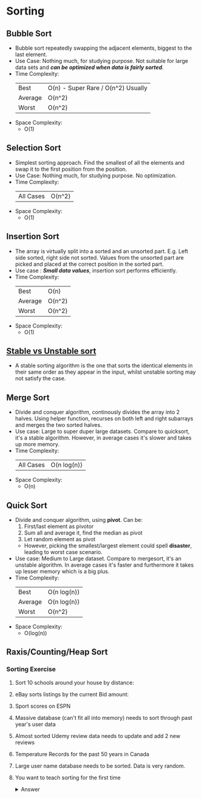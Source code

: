 # Sorting

## Bubble Sort
- Bubble sort repeatedly swapping the adjacent elements, biggest to the last element.
- Use Case: Nothing much, for studying purpose. Not suitable for large data sets and ***can be optimized when data is fairly sorted***.
- Time Complexity:
    <table>
        <tbody>
            <tr>
                <td>Best</td>
                <td>O(n) - Super Rare / O(n^2) Usually</td>
            </tr>
            <tr>
                <td>Average</td>
                <td>O(n^2)</td>
            </tr>
            <tr>
                <td>Worst</td>
                <td>O(n^2)</td>
            </tr>
        </tbody>
    </table>
- Space Complexity:
    - O(1)
## Selection Sort

- Simplest sorting approach. Find the smallest of all the elements and swap it to the first position from the position.
- Use Case: Nothing much, for studying purpose. No optimization.
- Time Complexity:
    <table>
        <tbody>
            <tr>
                <td>All Cases</td>
                <td>O(n^2)</td>
            </tr>
        </tbody>
    </table>
- Space Complexity:
    - O(1)

## Insertion Sort

- The array is virtually split into a sorted and an unsorted part. E.g. Left side sorted, right side not sorted. Values from the unsorted part are picked and placed at the correct position in the sorted part. 
- Use case : ***Small data values***, insertion sort performs efficiently.
- Time Complexity:
    <table>
        <tbody>
            <tr>
                <td>Best</td>
                <td>O(n)</td>
            </tr>
            <tr>
                <td>Average</td>
                <td>O(n^2)</td>
            </tr>
            <tr>
                <td>Worst</td>
                <td>O(n^2)</td>
            </tr>
        </tbody>
    </table>
- Space Complexity:
    - O(1)

## [Stable vs Unstable sort](https://stackoverflow.com/questions/1517793/what-is-stability-in-sorting-algorithms-and-why-is-it-important)
- A stable sorting algorithm is the one that sorts the identical elements in their same order as they appear in the input, whilst unstable sorting may not satisfy the case. 

## Merge Sort

- Divide and conquer algorithm, continously divides the array into 2 halves. Using helper function, recurses on both left and right subarrays and merges the two sorted halves.
- Use case: Large to super duper large datasets. Compare to quicksort, it's a stable algorithm. However, in average cases it's slower and takes up more memory.
- Time Complexity:
    <table>
        <tbody>
            <tr>
                <td>All Cases</td>
                <td>O(n log(n))</td>
            </tr>
        </tbody>
    </table>
- Space Complexity:
    - O(n)

## Quick Sort

- Divide and conquer algorithm, using **pivot**. Can be:
    1. First/last element as pivotor 
    2. Sum all and average it, find the median as pivot
    3. Let random element as pivot
    - However, picking the smallest/largest element could spell **disaster**, leading to worst case scenario.
- Use case: Medium to Large dataset. Compare to mergesort, it's an unstable algorithm. In average cases it's faster and furthermore it takes up lesser memory which is a big plus.
- Time Complexity:
    <table>
        <tbody>
            <tr>
                <td>Best</td>
                <td>O(n log(n))</td>
            </tr>
            <tr>
                <td>Average</td>
                <td>O(n log(n))</td>
            </tr>
            <tr>
                <td>Worst</td>
                <td>O(n^2)</td>
            </tr>
        </tbody>
    </table>
- Space Complexity:
    - O(log(n))

## Raxis/Counting/Heap Sort



### Sorting Exercise

1. Sort 10 schools around your house by distance:
2. eBay sorts listings by the current Bid amount:
3. Sport scores on ESPN
4. Massive database (can't fit all into memory) needs to sort through past year's user data
5. Almost sorted Udemy review data needs to update and add 2 new reviews
6. Temperature Records for the past 50 years in Canada
7. Large user name database needs to be sorted. Data is very random.
8. You want to teach sorting for the first time
    <details><summary>Answer</summary>
    <p>

    ```java
    Bubble Sort / Selection Sort
    ```

    </p>
    </details>